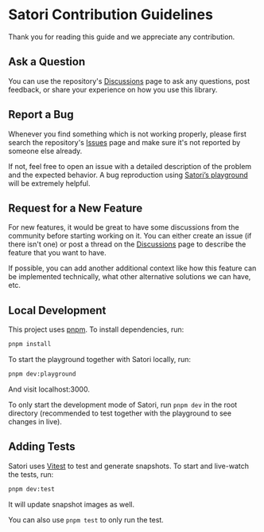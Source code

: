 # Satori Contribution Guidelines

Thank you for reading this guide and we appreciate any contribution.

## Ask a Question

You can use the repository's [Discussions](https://github.com/vercel/satori/discussions) page to ask any questions, post feedback, or share your experience on how you use this library.

## Report a Bug

Whenever you find something which is not working properly, please first search the repository's [Issues](https://github.com/vercel/satori/issues) page and make sure it's not reported by someone else already.

If not, feel free to open an issue with a detailed description of the problem and the expected behavior. A bug reproduction using [Satori’s playground](https://og-playground.vercel.app) will be extremely helpful.

## Request for a New Feature

For new features, it would be great to have some discussions from the community before starting working on it. You can either create an issue (if there isn't one) or post a thread on the [Discussions](https://github.com/vercel/satori/discussions) page to describe the feature that you want to have.

If possible, you can add another additional context like how this feature can be implemented technically, what other alternative solutions we can have, etc.

## Local Development

This project uses [pnpm](https://pnpm.io). To install dependencies, run:

```bash
pnpm install
```

To start the playground together with Satori locally, run:

```bash
pnpm dev:playground
```

And visit localhost:3000.

To only start the development mode of Satori, run `pnpm dev` in the root directory (recommended to test together with the playground to see changes in live).

## Adding Tests

Satori uses [Vitest](https://vitest.dev) to test and generate snapshots. To start and live-watch the tests, run:

```bash
pnpm dev:test
```

It will update snapshot images as well.

You can also use `pnpm test` to only run the test.
